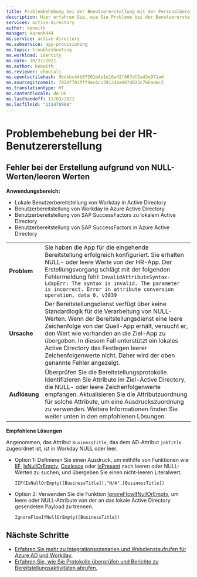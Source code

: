 ```yaml
---
title: Problembehebung bei der Benutzererstellung mit der Personalbereitstellung
description: Hier erfahren Sie, wie Sie Probleme bei der Benutzererstellung mit der Personalbereitstellung beheben.
services: active-directory
author: kenwith
manager: karenh444
ms.service: active-directory
ms.subservice: app-provisioning
ms.topic: troubleshooting
ms.workload: identity
ms.date: 10/27/2021
ms.author: kenwith
ms.reviewer: chmutali
ms.openlocfilehash: 9bdbbc44b07201b4a1e10a42f607df2a43e971ad
ms.sourcegitcommit: 702df701fff4ec6cc39134aa607d023c766adec3
ms.translationtype: HT
ms.contentlocale: de-DE
ms.lasthandoff: 11/03/2021
ms.locfileid: "131478908"
---
```

# <a name="troubleshoot-hr-user-creation-issues"></a>Problembehebung bei der HR-Benutzererstellung

## <a name="creation-fails-due-to-null--empty-values"></a>Fehler bei der Erstellung aufgrund von NULL-Werten/leeren Werten 

**Anwendungsbereich:**
* Lokale Benutzerbereitstellung von Workday in Active Directory
* Benutzerbereitstellung von Workday in Azure Active Directory
* Benutzerbereitstellung von SAP SuccessFactors zu lokalem Active Directory
* Benutzerbereitstellung von SAP SuccessFactors in Azure Active Directory

| | |
|-- | -- |
| **Problem** | Sie haben die App für die eingehende Bereitstellung erfolgreich konfiguriert. Sie erhalten NULL- oder leere Werte von der HR-App. Der Erstellungsvorgang schlägt mit der folgenden Fehlermeldung fehl: `InvalidAttributeSyntax-LdapErr: The syntax is invalid. The parameter is incorrect. Error in attribute conversion operation, data 0, v3839` |
| **Ursache** | Der Bereitstellungsdienst verfügt über keine Standardlogik für die Verarbeitung von NULL-Werten. Wenn der Bereitstellungsdienst eine leere Zeichenfolge von der Quell-App erhält, versucht er, den Wert wie vorhanden an die Ziel-App zu übergeben. In diesem Fall unterstützt ein lokales Active Directory das Festlegen leerer Zeichenfolgenwerte nicht. Daher wird der oben genannte Fehler angezeigt. |
| **Auflösung** | Überprüfen Sie die Bereitstellungsprotokolle. Identifizieren Sie Attribute im Ziel-Active Directory, die NULL- oder leere Zeichenfolgenwerte empfangen. Aktualisieren Sie die Attributzuordnung für solche Attribute, um eine Ausdruckszuordnung zu verwenden. Weitere Informationen finden Sie weiter unten in den empfohlenen Lösungen. |

**Empfohlene Lösungen**

  Angenommen, das Attribut `BusinessTitle`, das dem AD-Attribut `jobTitle` zugeordnet ist, ist in Workday NULL oder leer. 
  * Option 1: Definieren Sie einen Ausdruck, um mithilfe von Funktionen wie [IIF](functions-for-customizing-application-data.md#iif), [IsNullOrEmpty](functions-for-customizing-application-data.md#isnullorempty), [Coalesce](functions-for-customizing-application-data.md#coalesce) oder [IsPresent](functions-for-customizing-application-data.md#ispresent) nach leeren oder NULL-Werten zu suchen, und übergeben Sie einen nicht-leeren Literalwert. 
  
     `IIF(IsNullOrEmpty([BusinessTitle]),"N/A",[BusinessTitle])`

  * Option 2: Verwenden Sie die Funktion [IgnoreFlowIfNullOrEmpty](functions-for-customizing-application-data.md#ignoreflowifnullorempty), um leere oder NULL-Attribute von der an das lokale Active Directory gesendeten Payload zu trennen. 
  
     `IgnoreFlowIfNullOrEmpty([BusinessTitle])` 


## <a name="next-steps"></a>Nächste Schritte

* [Erfahren Sie mehr zu Integrationsszenarien und Webdienstaufrufen für Azure AD und Workday.](workday-integration-reference.md)
* [Erfahren Sie, wie Sie Protokolle überprüfen und Berichte zu Bereitstellungsaktivitäten abrufen.](check-status-user-account-provisioning.md)

